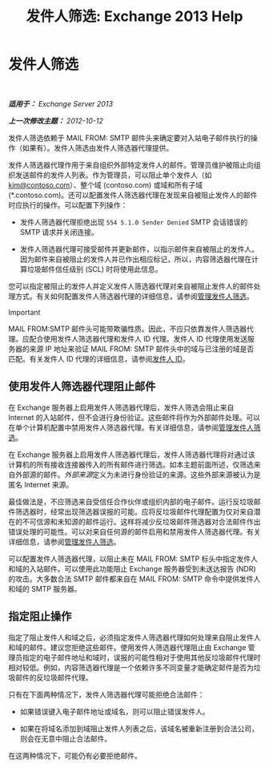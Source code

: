 ﻿---
title: '发件人筛选: Exchange 2013 Help'
TOCTitle: 发件人筛选
ms:assetid: b833f864-ff10-46a0-a653-28fb9ba30896
ms:mtpsurl: https://technet.microsoft.com/zh-cn/library/Bb124354(v=EXCHG.150)
ms:contentKeyID: 50491413
ms.date: 05/21/2018
mtps_version: v=EXCHG.150
ms.translationtype: MT
---

# 发件人筛选

 

_**适用于：** Exchange Server 2013_

_**上一次修改主题：** 2012-10-12_

发件人筛选依赖于 MAIL FROM: SMTP 邮件头来确定要对入站电子邮件执行的操作（如果有）。发件人筛选由发件人筛选器代理提供。

发件人筛选器代理作用于来自组织外部特定发件人的邮件。管理员维护被阻止向组织发送邮件的发件人列表。作为管理员，可以阻止单个发件人（如 kim@contoso.com）、整个域 (contoso.com) 或域和所有子域 (\*.contoso.com)。还可以配置发件人筛选器代理在发现来自被阻止发件人的邮件时应执行的操作。可以配置下列操作：

  - 发件人筛选器代理拒绝出现 `554 5.1.0 Sender Denied` SMTP 会话错误的 SMTP 请求并关闭连接。

  - 发件人筛选器代理可接受邮件并更新邮件，以指示邮件来自被阻止的发件人。因为邮件来自被阻止的发件人并已作出相应标记，所以，内容筛选器代理在计算垃圾邮件信任级别 (SCL) 时将使用此信息。

您可以指定被阻止的发件人并定义发件人筛选器代理对来自被阻止发件人的邮件处理方式。有关如何配置发件人筛选器代理的详细信息，请参阅[管理发件人筛选](manage-sender-filtering-exchange-2013-help.md)。

> [!IMPORTANT]  
> MAIL FROM:SMTP 邮件头可能带欺骗性质。因此，不应只依靠发件人筛选器代理。应配合使用发件人筛选器代理和发件人 ID 代理。发件人 ID 代理使用发送服务器的来源 IP 地址来验证 MAIL FROM: SMTP 邮件头中的域与已注册的域是否匹配。有关发件人 ID 代理的详细信息，请参阅<a href="sender-id-exchange-2013-help.md">发件人 ID</a>。


## 使用发件人筛选器代理阻止邮件

在 Exchange 服务器上启用发件人筛选器代理后，发件人筛选会阻止来自 Internet 的入站邮件，但不会进行身份验证。这些邮件将作为外部邮件处理。可以在单个计算机配置中禁用发件人筛选器代理。有关详细信息，请参阅[管理发件人筛选](manage-sender-filtering-exchange-2013-help.md)。

在 Exchange 服务器上启用发件人筛选器代理后，发件人筛选器代理将对通过该计算机的所有接收连接器传入的所有邮件进行筛选。如本主题前面所述，仅筛选来自外部源的邮件。*外部来源*定义为未进行身份验证的来源。这些外部来源被认为是匿名 Internet 来源。

最佳做法是，不应筛选来自受信任合作伙伴或组织内部的电子邮件。运行反垃圾邮件筛选器时，经常出现筛选器误报的可能。应将反垃圾邮件代理配置为仅对来自潜在的不可信源和未知源的邮件运行。这样将减少反垃圾邮件筛选器对合法邮件作出错误处理的可能性。可以对来自任何源的邮件启用和禁用发件人筛选器代理。有关详细信息，请参阅[管理发件人筛选](manage-sender-filtering-exchange-2013-help.md)。

可以配置发件人筛选器代理，以阻止未在 MAIL FROM: SMTP 标头中指定发件人和域的入站邮件。可以使用此功能阻止 Exchange 服务器受到未送达报告 (NDR) 的攻击。大多数合法 SMTP 邮件都来自在 MAIL FROM: SMTP 命令中提供发件人和域的 SMTP 服务器。

## 指定阻止操作

指定了阻止发件人和域之后，必须指定发件人筛选器代理如何处理来自阻止发件人和域的邮件。建议您拒绝这些邮件。使用发件人筛选器代理阻止由 Exchange 管理员指定的电子邮件地址和域时，误报的可能性相对于使用其他反垃圾邮件代理时相对较低。例如，内容筛选器代理是一个依赖许多不同变量才能确定邮件是否为垃圾邮件的反垃圾邮件代理。

只有在下面两种情况下，发件人筛选器代理可能拒绝合法邮件：

  - 如果错误键入电子邮件地址或域名，则可以阻止错误发件人。

  - 如果在将域名添加到域阻止发件人列表之后，该域名被重新注册到合法公司，则会在无意中阻止合法邮件。

在这两种情况下，可能仍有必要拒绝邮件。

